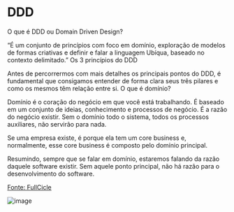 # DDD

O que é DDD ou Domain Driven Design?

“É um conjunto de princípios com foco em domínio, exploração de modelos de formas criativas e definir e falar a linguagem Ubíqua, baseado no contexto delimitado.”
Os 3 princípios do DDD

Antes de percorrermos com mais detalhes os principais pontos do DDD, é fundamental que consigamos entender de forma clara seus três pilares e como os mesmos têm relação entre si.
O que é domínio?

Domínio é o coração do negócio em que você está trabalhando. É baseado em um conjunto de ideias, conhecimento e processos de negócio. É a razão do negócio existir. Sem o domínio todo o sistema, todos os processos auxiliares, não servirão para nada.

Se uma empresa existe, é porque ela tem um core business e, normalmente, esse core business é composto pelo domínio principal.

Resumindo, sempre que se falar em domínio, estaremos falando da razão daquele software existir. Sem aquele ponto principal, não há razão para o desenvolvimento do software.

[Fonte: FullCicle](https://fullcycle.com.br/domain-driven-design/)

![image](https://github.com/365rafael/API_DDD/assets/97065934/8feb412f-8f64-471a-ac2b-0a50abd1011d)
